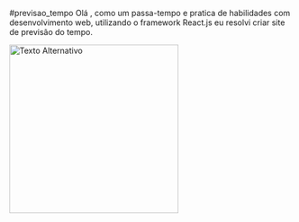 #previsao_tempo
Olá , como um passa-tempo e pratica de habilidades com desenvolvimento web, utilizando o framework React.js
eu resolvi criar site de previsão do tempo.

<img src="weather-app/src/Weather App.pdf" alt="Texto Alternativo" width="300"/>
